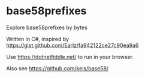 # base58prefixes
Explore base58prefixes by bytes

Written in C#, inspired by https://gist.github.com/Earlz/fa942122ce27c90ea9a6

Use https://dotnetfiddle.net/ to run in your browser.

Also see https://github.com/keis/base58/
